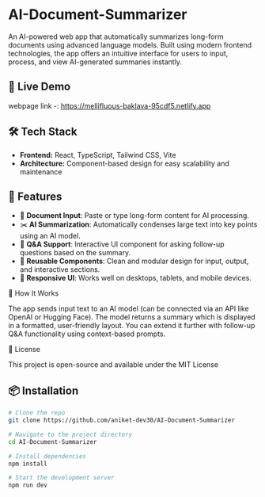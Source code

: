 # AI-Document-Summarizer
An AI-powered web app that automatically summarizes long-form documents using advanced language models. Built using modern frontend technologies, the app offers an intuitive interface for users to input, process, and view AI-generated summaries instantly.

## 🚀 Live Demo

webpage link -: https://mellifluous-baklava-95cdf5.netlify.app

## 🛠 Tech Stack

- **Frontend:** React, TypeScript, Tailwind CSS, Vite
- **Architecture:** Component-based design for easy scalability and maintenance

## 📌 Features

- 📄 **Document Input**: Paste or type long-form content for AI processing.
- ✂️ **AI Summarization**: Automatically condenses large text into key points using an AI model.
- 💬 **Q&A Support**: Interactive UI component for asking follow-up questions based on the summary.
- 🧩 **Reusable Components**: Clean and modular design for input, output, and interactive sections.
- 📱 **Responsive UI**: Works well on desktops, tablets, and mobile devices.

🧠 How It Works

The app sends input text to an AI model (can be connected via an API like OpenAI or Hugging Face). The model returns a summary which is displayed in a formatted, user-friendly layout. You can extend it further with follow-up Q&A functionality using context-based prompts.



📄 License

This project is open-source and available under the MIT License



## 📦 Installation

```bash
# Clone the repo
git clone https://github.com/aniket-dev30/AI-Document-Summarizer

# Navigate to the project directory
cd AI-Document-Summarizer

# Install dependencies
npm install

# Start the development server
npm run dev
